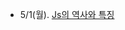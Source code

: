 - 5/1(월). [Js의 역사와 특징](https://velog.io/@hjun0917/JavaScript-%EB%AC%B8%EB%B2%95-%EC%A2%85%ED%95%A9%EB%B0%98)
